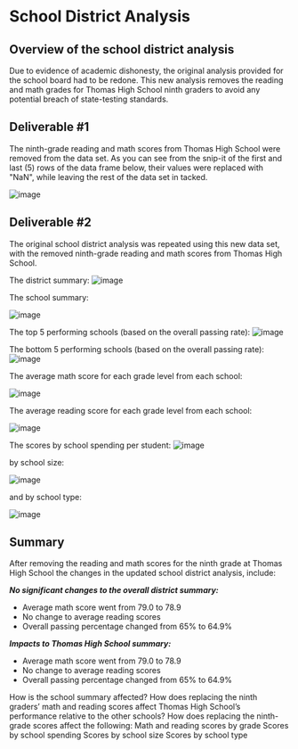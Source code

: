 # School District Analysis
## Overview of the school district analysis
Due to evidence of academic dishonesty, the original analysis provided for the school board had to be redone.  This new analysis removes the reading and math grades for Thomas High School ninth graders to avoid any potential breach of state-testing standards.

## Deliverable #1
The ninth-grade reading and math scores from Thomas High School were removed from the data set.  As you can see from the snip-it of the first and last (5) rows of the data frame below, their values were replaced with "NaN", while leaving the rest of the data set in tacked.   

![image](https://user-images.githubusercontent.com/90974647/138603468-ff6719cd-f66e-4545-89c6-31b500666b8b.png)


## Deliverable #2
The original school district analysis was repeated using this new data set, with the removed ninth-grade reading and math scores from Thomas High School.

The district summary:
![image](https://user-images.githubusercontent.com/90974647/138602473-3a643adb-0e50-47d4-9ab2-8bb972d56ae8.png)

The school summary:

![image](https://user-images.githubusercontent.com/90974647/138602908-61fc13f2-d35e-426a-96bc-4c1253357853.png)

The top 5 performing schools (based on the overall passing rate):
![image](https://user-images.githubusercontent.com/90974647/138603067-6183e844-d630-404a-ae05-3f16f4f343d1.png)


The bottom 5 performing schools (based on the overall passing rate):
![image](https://user-images.githubusercontent.com/90974647/138603105-248320b6-069e-4cdc-946b-94485f4ade64.png)

The average math score for each grade level from each school:

![image](https://user-images.githubusercontent.com/90974647/138603165-a3653dd5-bad1-4042-ac8c-cea9b4483013.png)

The average reading score for each grade level from each school:

![image](https://user-images.githubusercontent.com/90974647/138603187-c0ec7c96-7142-46f8-ba17-d8ab90e46213.png)

The scores by school spending per student:
![image](https://user-images.githubusercontent.com/90974647/138603349-2ee0762e-a2cb-4a0a-b569-f4bcf0d5ec70.png)

by school size: 

![image](https://user-images.githubusercontent.com/90974647/138603268-837805df-249b-4893-8232-f99741884c45.png)

and by school type:

![image](https://user-images.githubusercontent.com/90974647/138603387-c7bb7fd8-c42f-4bb1-8b23-bb97d4397aa3.png)

## Summary
After removing the reading and math scores for the ninth grade at Thomas High School the changes in the updated school district analysis, include:

***No significant changes to the overall district summary:***
* Average math score went from 79.0 to 78.9
* No change to average reading scores
* Overall passing percentage changed from 65% to 64.9%
  
***Impacts to Thomas High School summary:***
* Average math score went from 79.0 to 78.9
* No change to average reading scores
* Overall passing percentage changed from 65% to 64.9%

How is the school summary affected?
How does replacing the ninth graders’ math and reading scores affect Thomas High School’s performance relative to the other schools?
How does replacing the ninth-grade scores affect the following:
Math and reading scores by grade
Scores by school spending
Scores by school size
Scores by school type
